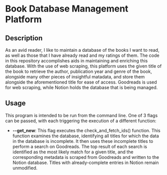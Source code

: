 # Book Database Management Platform

## Description
As an avid reader, I like to maintain a database of the books I want to read, as well as those that I have already read and my ratings of them. The code in this repository accomplishes aids in maintaining and enriching this database. With the use of web scraping, this platform uses the given title of the book to retrieve the author, publication year and genre of the book, alongside many other pieces of insightful matadata, and store them alongside the aforementioned title for ease of access. Goodreads is used for web scraping, while Notion holds the database that is being managed.

## Usage
This program is intended to be run from the command line. One of 3 flags can be passed, with each triggering the execution of a different function:
* **--get_new**:  This flag executes the check_and_fetch_ids() function. This function examines the database, identifying all titles for which the data in the database is incomplete. It then uses these incomplete titles to perform a search on Goodreads. The top result of each search is identified as the most likely match for a given title, and the corresponding metadata is scraped from Goodreads and written to the Notion database. Titles with already-complete entries in Notion remain unmodified.
